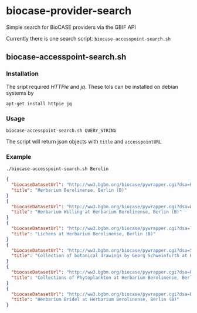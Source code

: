 # biocase-provider-search

Simple search for BioCASE providers via the GBIF API

Currently there is one search script: `biocase-accesspoint-search.sh`

## biocase-accesspoint-search.sh

### Installation

The sript required *HTTPie* and *jq*. These tols can be installed on debian systems by

~~~
apt-get install httpie jq
~~~

### Usage

~~~
biocase-accesspoint-search.sh QUERY_STRING
~~~

The script will return json objects with `title` and `accesspointURL`

### Example

~~~
./biocase-accesspoint-search.sh Berolin  
~~~

~~~json
{
  "biocaseDatasetUrl": "http://ww3.bgbm.org/biocase/pywrapper.cgi?dsa=Herbar",
  "title": "Herbarium Berolinense, Berlin (B)"
}
{
  "biocaseDatasetUrl": "http://ww3.bgbm.org/biocase/pywrapper.cgi?dsa=WillingHellas",
  "title": "Herbarium Willing at Herbarium Berolinense, Berlin (B)"
}
{
  "biocaseDatasetUrl": "http://ww3.bgbm.org/biocase/pywrapper.cgi?dsa=lichen",
  "title": "Lichens at Herbarium Berolinense, Berlin (B)"
}
{
  "biocaseDatasetUrl": "http://ww3.bgbm.org/biocase/pywrapper.cgi?dsa=Schweinfurth",
  "title": "Collection of botanical drawings by Georg Schweinfurth at Herbarium Berolinense, Berlin (B)"
}
{
  "biocaseDatasetUrl": "http://ww3.bgbm.org/biocase/pywrapper.cgi?dsa=Planktonproben",
  "title": "Collections of Phytoplankton at Herbarium Berolinense, Berlin (B)"
}
{
  "biocaseDatasetUrl": "http://ww3.bgbm.org/biocase/pywrapper.cgi?dsa=Bridel",
  "title": "Herbarium Bridel at Herbarium Berolinense, Berlin (B)"
}
~~~


